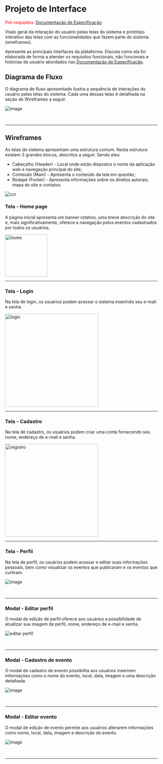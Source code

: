 
# Projeto de Interface

<span style="color:red">Pré-requisitos: <a href="2-Especificação do Projeto.md"> Documentação de Especificação</a></span>

Visão geral da interação do usuário pelas telas do sistema e protótipo interativo das telas com as funcionalidades que fazem parte do sistema (wireframes).

 Apresente as principais interfaces da plataforma. Discuta como ela foi elaborada de forma a atender os requisitos funcionais, não funcionais e histórias de usuário abordados nas <a href="2-Especificação do Projeto.md"> Documentação de Especificação</a>.

## Diagrama de Fluxo

O diagrama de fluxo apresentado ilustra a sequência de interações do usuário pelas telas do sistema. Cada uma dessas telas é detalhada na seção de Wireframes a seguir.

![image](https://github.com/ICEI-PUC-Minas-PMV-ADS/pmv-ads-2024-1-e2-proj-int-t8-pmv-ads-2024-1-e2-roda-velha/assets/59897366/487c39db-cb80-4184-8dbd-67178408d642)

<br>
<hr>

## Wireframes

As telas do sistema apresentam uma estrutura comum. Nesta estrutura existem 3 grandes blocos, descritos a seguir. Sendo eles:
<ul>
  <li>Cabeçalho (Header) - Local onde estão dispostos o nome da aplicação web e navegação principal do site;</li>
  <li>Conteúdo (Main) - Apresenta o conteúdo da tela em questão;</li>
  <li>Rodapé (Footer) - Apresenta informações sobre os direitos autorais, mapa do site e contatos.</li>
</ul>

![ccr](https://github.com/ICEI-PUC-Minas-PMV-ADS/pmv-ads-2024-1-e2-proj-int-t8-pmv-ads-2024-1-e2-roda-velha/assets/137177277/cd23cc95-b720-4e70-bbaf-4fd6c2173806)

### Tela - Home page

A página inicial apresenta um banner rotativo, uma breve descrição do site e, mais significativamente, oferece a navegação pelos eventos cadastrados por todos os usuários.

<img width="139" alt="home" src="https://github.com/ICEI-PUC-Minas-PMV-ADS/pmv-ads-2024-1-e2-proj-int-t8-pmv-ads-2024-1-e2-roda-velha/assets/137177277/60a7677a-2ca5-40b3-8f90-ff736c1d7fb4">

<br>
<hr>

### Tela - Login

Na tela de login, os usuários podem acessar o sistema inserindo seu e-mail e senha.

<img width="307" alt="login" src="https://github.com/ICEI-PUC-Minas-PMV-ADS/pmv-ads-2024-1-e2-proj-int-t8-pmv-ads-2024-1-e2-roda-velha/assets/137177277/8be8f11a-357d-42fa-9981-8761878ce74d">

<br>
<hr>

### Tela - Cadastro

Na tela de cadastro, os usuários podem criar uma conta fornecendo seu nome, endereço de e-mail e senha.

<img width="306" alt="registro" src="https://github.com/ICEI-PUC-Minas-PMV-ADS/pmv-ads-2024-1-e2-proj-int-t8-pmv-ads-2024-1-e2-roda-velha/assets/137177277/65845c22-8086-4ac0-98e7-2abdda53aca2">

<br>
<hr>

### Tela - Perfil

Na tela de perfil, os usuários podem acessar e editar suas informações pessoais, bem como visualizar os eventos que publicaram e os eventos que curtiram.

![image](https://github.com/ICEI-PUC-Minas-PMV-ADS/pmv-ads-2024-1-e2-proj-int-t8-pmv-ads-2024-1-e2-roda-velha/assets/59897366/ae2f509c-ed3d-40e2-8172-ba5806aca451)

<br>
<hr>

### Modal - Editar perfil

O modal de edição de perfil oferece aos usuários a possibilidade de atualizar sua imagem de perfil, nome, endereço de e-mail e senha.

![editar perfil](https://github.com/ICEI-PUC-Minas-PMV-ADS/pmv-ads-2024-1-e2-proj-int-t8-pmv-ads-2024-1-e2-roda-velha/assets/137177277/f364a13e-199e-4c5e-8bf0-e4db57246750)

<br>
<hr>

### Modal - Cadastro de evento

O modal de cadastro de evento possibilita aos usuários inserirem informações como o nome do evento, local, data, imagem e uma descrição detalhada.

![image](https://github.com/ICEI-PUC-Minas-PMV-ADS/pmv-ads-2024-1-e2-proj-int-t8-pmv-ads-2024-1-e2-roda-velha/assets/59897366/ebc0b2a8-c013-45a9-8624-63611102f70f)




<br>
<hr>

### Modal - Editar evento

O modal de edição de evento permite aos usuários alterarem informações como nome, local, data, imagem e descrição do evento.

![image](https://github.com/ICEI-PUC-Minas-PMV-ADS/pmv-ads-2024-1-e2-proj-int-t8-pmv-ads-2024-1-e2-roda-velha/assets/59897366/edd08a4d-d72f-435a-b25b-b48dc2cff22e)


<br>
<hr>
